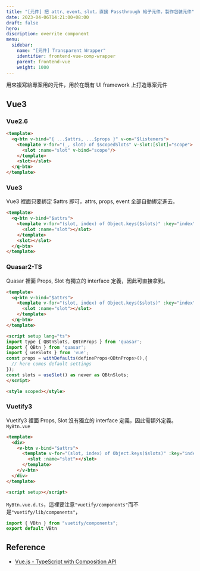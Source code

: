 ```yaml
---
title: "[元件] 把 attr、event、slot，直接 Passthrough 給子元件，製作包裝元件"
date: 2023-04-06T14:21:00+08:00
draft: false
hero: 
discription: overrite component
menu:
  sidebar:
    name: "[元件] Transparent Wrapper"
    identifier: frontend-vue-comp-wrapper
    parent: frontend-vue
    weight: 1000
---
```

用來複寫給專案用的元件，用於在既有 UI framework 上打造專案元件
## Vue3
### Vue2.6
```html
<template>
  <q-btn v-bind="{ ...$attrs, ...$props }" v-on="$listeners">
    <template v-for="(_, slot) of $scopedSlots" v-slot:[slot]="scope">
      <slot :name="slot" v-bind="scope"/>
    </template>
    <slot></slot>
  </q-btn>
</template>
```
### Vue3
Vue3 裡面只要綁定 $attrs 即可，attrs, props, event 全部自動綁定進去。
```html
<template>
  <q-btn v-bind="$attrs">
    <template v-for="(slot, index) of Object.keys($slots)" :key="index" v-slot:[slot]>
      <slot :name="slot"></slot>
    </template>
    <slot></slot>
  </q-btn>
</template>
```
### Quasar2-TS
Quasar 裡面 Props, Slot 有獨立的 interface 定義，因此可直接拿到。
```html
<template>
  <q-btn v-bind="$attrs">
    <template v-for="(slot, index) of Object.keys($slots)" :key="index" v-slot:[slot]>
      <slot :name="slot"></slot>
    </template>
  </q-btn>
</template>

<script setup lang="ts">
import type { QBtnSlots, QBtnProps } from 'quasar';
import { QBtn } from 'quasar';
import { useSlots } from 'vue';
const props = withDefaults(defineProps<QBtnProps>(),{
  // here comes default settings
});
const slots = useSlot() as never as QBtnSlots;
</script>

<style scoped></style>
```
### Vuetify3
Vuetify3 裡面 Props, Slot 沒有獨立的 interface 定義，因此需額外定義。
`MyBtn.vue`
```html
<template>
  <div>
    <v-btn v-bind="$attrs">
      <template v-for="(slot, index) of Object.keys($slots)" :key="index" v-slot:[slot]>
        <slot :name="slot"></slot>
      </template>
    </v-btn>
  </div>
</template>

<script setup></script>
```
`MyBtn.vue.d.ts`，這裡要注意`"vuetify/components"`而不是`"vuetify/lib/components"`，
```ts
import { VBtn } from "vuetify/components";
export default VBtn
```

## Reference
- [Vue.js - TypeScript with Composition API](https://vuejs.org/guide/typescript/composition-api.html#typing-component-props)